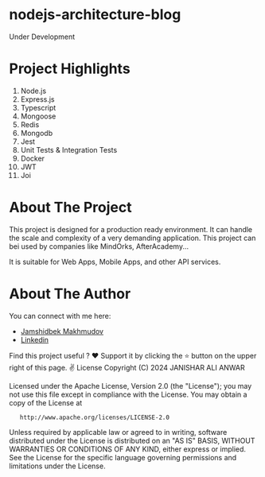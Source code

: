 # nodejs-architecture-blog

  Under Development
  <br>

# Project Highlights

1. Node.js
2. Express.js
3. Typescript
4. Mongoose
5. Redis
6. Mongodb
7. Jest
8. Unit Tests & Integration Tests
9. Docker
10. JWT
11. Joi

# About The Project

This project is designed for a production ready environment. It can handle the scale and complexity of a very demanding application. This project can bei used by companies like MindOrks, AfterAcademy...

It is suitable for Web Apps, Mobile Apps, and other API services.

# About The Author

You can connect with me here:

* [Jamshidbek Makhmudov](https://jamshid-makhmudov.vercel.app/)
* [Linkedin](www.linkedin.com/in/jamshid-makhmudov)

Find this project useful ? ❤️
Support it by clicking the ⭐ button on the upper right of this page. ✌️
License
   Copyright (C) 2024 JANISHAR ALI ANWAR

   Licensed under the Apache License, Version 2.0 (the "License");
   you may not use this file except in compliance with the License.
   You may obtain a copy of the License at

       http://www.apache.org/licenses/LICENSE-2.0

   Unless required by applicable law or agreed to in writing, software
   distributed under the License is distributed on an "AS IS" BASIS,
   WITHOUT WARRANTIES OR CONDITIONS OF ANY KIND, either express or implied.
   See the License for the specific language governing permissions and
   limitations under the License.

